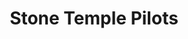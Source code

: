 ---
title: "Stone Temple Pilots"
summary: "Stone Temple Pilots is an American rock band from San Diego, California, that originally consisted of Scott Weiland , brothers Dean and Robert DeLeo , and Eric Kretz . The band's lineup remained unchanged from its formation in 1989 until the firing of Weiland in February 2013. Linkin Park vocalist Chester Bennington joined the band in May 2013 but left amicably in November 2015. In 2016, the band launched an online audition for a new lead vocalist; they announced Jeff Gutt as the new lead singer on November 14, 2017.
After forming in 1989 under the name Mighty Joe Young, the band signed with Atlantic Records and changed its name to Stone Temple Pilots. Their debut album, Core, released in 1992, was a major commercial hit, and STP went on to become one of the most successful bands of the 1990s, selling more than eighteen million albums in the United States and forty million worldwide. STP released four more studio albums: Purple , Tiny Music... Songs from the Vatican Gift Shop , No. 4 , and Shangri-La Dee Da , before separating in 2003, after which the band members partook in various projects . STP eventually reconvened in 2008 for a reunion tour, released their self-titled sixth album in 2010, and actively toured until Chester Bennington's departure. The band's only material with Bennington was the EP High Rise, in 2013. STP has released two albums with Gutt on vocals: its second self-titled album, on March 16, 2018 and eighth studio album, Perdida, on February 7, 2020.While initially rising to fame as part of the grunge movement of the early 1990s, further releases from the band expressed a variety of influences, including psychedelic rock, bossa nova, and classic rock. STP's evolution throughout the 1990s and early 2000s involved periods of commercial highs and lows, brought about in part by Weiland's well-publicized struggles with drug addiction."
image: "stone-temple-pilots.jpg"
apple_music_artist_url: "https://music.apple.com/gb/artist/stone-temple-pilots/889772"
wikipedia_url: "https://en.wikipedia.org/wiki/Stone_Temple_Pilots"
---